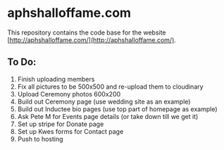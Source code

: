 # aphshalloffame.com

This repository contains the code base for the website [http://aphshalloffame.com/](http://aphshalloffame.com/).

## To Do:

1. Finish uploading members
2. Fix all pictures to be 500x500 and re-upload them to cloudinary
3. Upload Ceremony photos 600x200
4. Build out Ceremony page (use wedding site as an example)
5. Build out Inductee bio pages (use top part of homepage as example)
6. Ask Pete M for Events page details (or take down till we get it)
7. Set up stripe for Donate page
8. Set up Kwes forms for Contact page
9. Push to hosting
